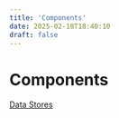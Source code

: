 ```yaml
---
title: 'Components'
date: 2025-02-18T18:40:10
draft: false
---
```


# Components

[Data Stores](./data-stores/)
